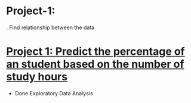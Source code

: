 # Project-1: 
. Find relationship between the data
# [Project 1: Predict the percentage of an student based on the number of study hours](https://github.com/uttamgrade/The_Spark_Foundation.git) 
* Done Exploratory Data Analysis
